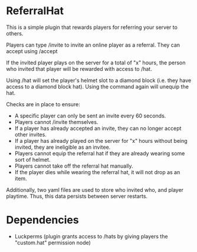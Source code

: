 # ReferralHat
This is a simple plugin that rewards players for referring your server to others.

Players can type /invite <player> to invite an online player as a referral. They can accept using /accept <player>

If the invited player plays on the server for a total of "x" hours, the person who invited that player will be rewarded with access to /hat.

Using /hat will set the player's helmet slot to a diamond block (i.e. they have access to a diamond block hat). Using the command again will unequip the hat.

Checks are in place to ensure:
- A specific player can only be sent an invite every 60 seconds.
- Players cannot /invite themselves.
- If a player has already accepted an invite, they can no longer accept other invites.
- If a player has already played on the server for "x" hours without being invited, they are ineligible as an invitee.
- Players cannot equip the referral hat if they are already wearing some sort of helmet.
- Players cannot take off the referral hat manually.
- If the player dies while wearing the referral hat, it will not drop as an item.

Additionally, two yaml files are used to store who invited who, and player playtime. Thus, this data persists between server restarts.

# Dependencies
- Luckperms (plugin grants access to /hats by giving players the "custom.hat" permission node)
